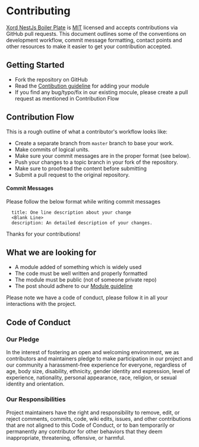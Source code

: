 # Contributing

[Xord NestJs Boiler Plate](https://xord.one) is [MIT](LICENSE) licensed and accepts contributions via GitHub pull requests. This document outlines some of the conventions on development workflow, commit message formatting, contact points and other resources to make it easier to get your contribution accepted.

## Getting Started

- Fork the repository on GitHub
- Read the [Contibution guideline](GUIDELINES.md) for adding your module
- If you find any bug/typo/fix in our existing mocule, please create a pull request as mentioned in Contribution Flow

## Contribution Flow

This is a rough outline of what a contributor's workflow looks like:

- Create a separate branch from `master` branch to base your work.
- Make commits of logical units.
- Make sure your commit messages are in the proper format (see below).
- Push your changes to a topic branch in your fork of the repository.
- Make sure to proofread the content before submitting
- Submit a pull request to the original repository.

#### Commit Messages

Please follow the below format while writing commit messages

```
  title: One line description about your change
  <Blank Line>
  description: An detailed description of your changes.
```

Thanks for your contributions!

## What we are looking for

- A module added of something which is widely used
- The code must be well written and properly formatted
- The module must be public (not of someone private repo)
- The post should adhere to our [Module guideline](GUIDELINES.md)

Please note we have a code of conduct, please follow it in all your interactions with the project.

## Code of Conduct

### Our Pledge

In the interest of fostering an open and welcoming environment, we as
contributors and maintainers pledge to make participation in our project and
our community a harassment-free experience for everyone, regardless of age, body
size, disability, ethnicity, gender identity and expression, level of experience,
nationality, personal appearance, race, religion, or sexual identity and
orientation.

### Our Responsibilities

Project maintainers have the right and responsibility to remove, edit, or
reject comments, commits, code, wiki edits, issues, and other contributions
that are not aligned to this Code of Conduct, or to ban temporarily or
permanently any contributor for other behaviors that they deem inappropriate, threatening, offensive, or harmful.
